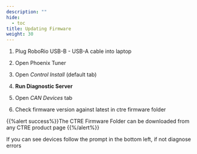 ```yaml
---
description: ""
hide: 
  - toc
title: Updating Firmware
weight: 30
---
```

1. Plug RoboRio USB-B - USB-A cable into laptop

2. Open Phoenix Tuner

3. Open *Control Install* (default tab)

4. **Run Diagnostic Server**

5. Open *CAN Devices* tab

6. Check firmware version against latest in ctre firmware folder 

{{%alert success%}}The CTRE Firmware Folder can be downloaded from any CTRE product page {{%/alert%}}

If you can see devices follow the prompt in the bottom left, if not diagnose errors